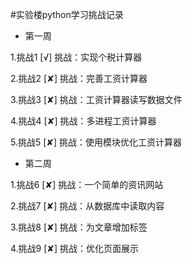 #实验楼python学习挑战记录

 - 第一周
 
 1.挑战1   [√] 挑战：实现个税计算器

 2.挑战2   [✘] 挑战：完善工资计算器
 
 3.挑战3   [✘] 挑战：工资计算器读写数据文件
 
 4.挑战4   [✘] 挑战：多进程工资计算器
 
 5.挑战5   [✘] 挑战：使用模块优化工资计算器
 
 
 - 第二周
 
 1.挑战6   [✘] 挑战：一个简单的资讯网站
 
 2.挑战7   [✘] 挑战：从数据库中读取内容
 
 3.挑战8   [✘] 挑战：为文章增加标签
 
 4.挑战9   [✘] 挑战：优化页面展示
